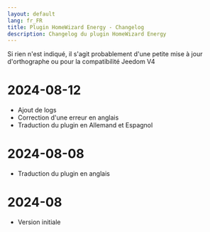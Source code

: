 ```yaml
---
layout: default
lang: fr_FR
title: Plugin HomeWizard Energy - Changelog
description: Changelog du plugin HomeWizard Energy
---
```

Si rien n'est indiqué, il s'agit probablement d'une petite mise à jour d'orthographe ou pour la compatibilité Jeedom V4

# 2024-08-12
- Ajout de logs
- Correction d'une erreur en anglais
- Traduction du plugin en Allemand et Espagnol

# 2024-08-08
- Traduction du plugin en anglais

# 2024-08
- Version initiale
